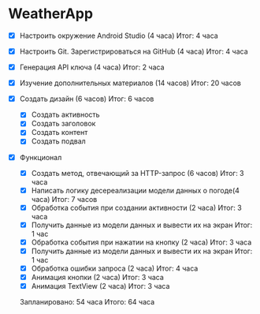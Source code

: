 # WeatherApp
- [X] Настроить окружение Android Studio (4 часа) Итог: 4 часа
- [X] Настроить Git. Зарегистрироваться на GitHub (4 часа) Итог: 4 часа
- [X] Генерация API ключа (4 часа) Итог: 2 часа

- [X] Изучение дополнительных материалов (14 часов) Итог: 20 часов

- [X] Создать дизайн (6 часов) Итог: 6 часов
  - [X] Создать активность
  - [X] Создать заголовок
  - [X] Создать контент
  - [X] Создать подвал

- [X] Функционал
  - [X] Создать метод, отвечающий за HTTP-запрос (6 часов) Итог: 3 часа
  - [X] Написать логику десереализации модели данных о погоде(4 часа) Итог: 7 часов
  - [X] Обработка события при создании активности (2 часа) Итог: 3 часа
  - [X] Получить данные из модели данных и вывести их на экран Итог: 1 час
  - [X] Обработка события при нажатии на кнопку (2 часа) Итог: 3 часа
  - [X] Получить данные из модели данных и вывести их на экран Итог: 1 час
  - [X] Обработка ошибки запроса (2 часа) Итог: 4 часа
  - [X] Анимация кнопки (2 часа) Итог: 3 часа
  - [X] Анимация TextView (2 часа) Итог: 3 часа

  Запланировано: 54 часа
  Итого: 64 часа
